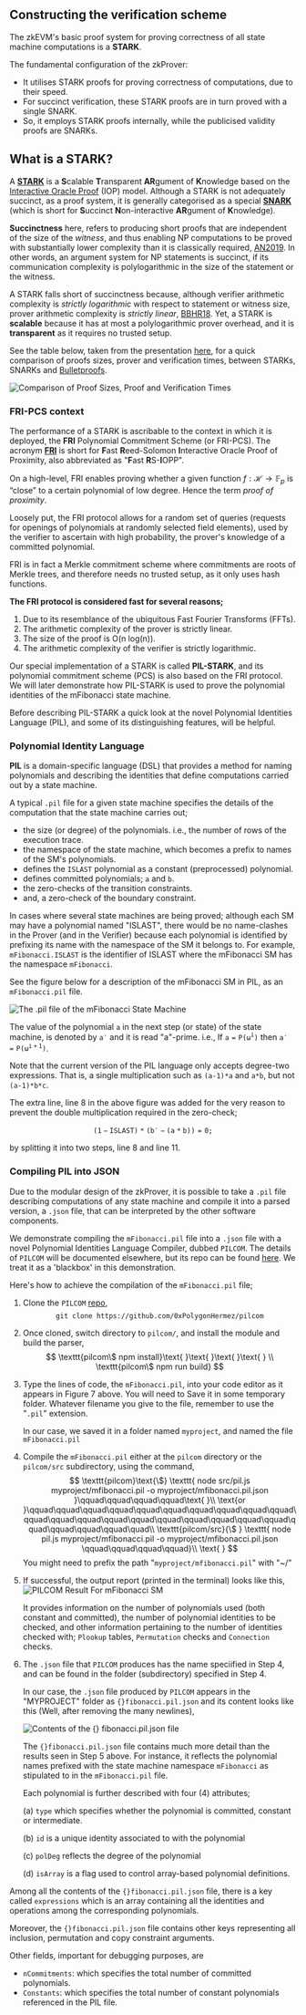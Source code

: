 ## Constructing the verification scheme

The zkEVM's basic proof system for proving correctness of all state machine computations is a **STARK**. 

The fundamental configuration of the zkProver:
- It utilises STARK proofs for proving correctness of computations, due to their speed.
- For succinct verification, these STARK proofs are in turn proved with a single SNARK.
- So, it employs STARK proofs internally, while the publicised validity proofs are SNARKs.

## What is a STARK?

A [**STARK**](https://eprint.iacr.org/2018/046.pdf) is a **S**calable **T**ransparent **AR**gument of **K**nowledge based on the [Interactive Oracle Proof](https://www.iacr.org/archive/tcc2016b/99850156/99850156.pdf) (IOP) model. Although a STARK is not adequately succinct, as a proof system, it is generally categorised as a special [**SNARK**](https://eprint.iacr.org/2011/443.pdf) (which is short for **S**uccinct **N**on-interactive **AR**gument of **K**nowledge).

**Succinctness** here, refers to producing short proofs that are independent of the size of the *witness*, and thus enabling NP computations to be proved with substantially lower complexity than it is classically required, [AN2019](https://www.di.ens.fr/~nitulesc/files/Survey-SNARKs.pdf). In other words, an argument system for NP statements is succinct, if its communication complexity is polylogarithmic in the size of the statement or the witness.

A STARK falls short of succinctness because, although verifier arithmetic complexity is *strictly logarithmic* with respect to statement or witness size, prover arithmetic complexity is *strictly linear*, [BBHR18](https://eprint.iacr.org/2018/046.pdf). Yet, a STARK is **scalable** because it has at most a polylogarithmic prover overhead, and it is **transparent** as it requires no trusted setup.

See the table below, taken from the presentation [here](https://docs.google.com/presentation/d/1gfB6WZMvM9mmDKofFibIgsyYShdf0RV_Y8TLz3k1Ls0/edit#slide=id.g443ebc39b4_0_110), for a quick comparison of proofs sizes, prover and verification times, between STARKs, SNARKs and [Bulletproofs](https://eprint.iacr.org/2017/1066.pdf).

![Comparison of Proof Sizes, Proof and Verification Times](../../img/zkvm/fib9-stark-prf-sizes-times.png)

### FRI-PCS context

The performance of a STARK is ascribable to the context in which it is deployed, the **FRI** Polynomial Commitment Scheme (or FRI-PCS). The acronym [**FRI**](https://drops.dagstuhl.de/opus/volltexte/2018/9018/pdf/LIPIcs-ICALP-2018-14.pdf) is short for **F**ast **R**eed-Solomon **I**nteractive Oracle Proof of Proximity, also abbreviated as "**F**ast **R**S-**I**OPP".

On a high-level, FRI enables proving whether a given function $f : {\mathcal{H}} \to \mathbb{F}_p$ is “close” to a certain polynomial of low degree. Hence the term *proof of proximity*.

Loosely put, the FRI protocol allows for a random set of queries (requests for openings of polynomials at randomly selected field elements), used by the verifier to ascertain with high probability, the prover's knowledge of a committed polynomial.

FRI is in fact a Merkle commitment scheme where commitments are roots of Merkle trees, and therefore needs no trusted setup, as it only uses hash functions.

**The FRI protocol is considered fast for several reasons;**

1. Due to its resemblance of the ubiquitous Fast Fourier Transforms (FFTs). 
2. The arithmetic complexity of the prover is strictly linear.
3. The size of the proof is O(n log(n)). 
4. The arithmetic complexity of the verifier is strictly logarithmic.

Our special implementation of a STARK is called **PIL-STARK**, and its polynomial commitment scheme (PCS) is also based on the FRI protocol. We will later demonstrate how PIL-STARK is used to prove the polynomial identities of the mFibonacci state machine. 

Before describing PIL-STARK a quick look at the novel Polynomial Identities Language (PIL), and some of its distinguishing features, will be helpful.

### Polynomial Identity Language

**PIL** is a domain-specific language (DSL) that provides a method for naming polynomials and describing the identities that define computations carried out by a state machine. 

A typical $\texttt{.pil}$ file for a given state machine specifies the details of the computation that the state machine carries out; 

- the size (or degree) of the polynomials. i.e., the number of rows of the execution trace.
- the namespace of the state machine, which becomes a prefix to names of the SM's polynomials.
- defines the $\texttt{ISLAST}$ polynomial as a constant (preprocessed) polynomial.
- defines committed polynomials; $\texttt{a}$ and $\texttt{b}$.
- the zero-checks of the transition constraints.
- and, a zero-check of the boundary constraint.

In cases where several state machines are being proved; although each SM may have a polynomial named "ISLAST", there would be no name-clashes in the Prover (and in the Verifier) because each polynomial is identified by prefixing its name with the namespace of the SM it belongs to. For example, $\texttt{mFibonacci.ISLAST}$ is the identifier of ISLAST where the mFibonacci SM has the namespace $\texttt{mFibonacci}$.

See the figure below for a description of the mFibonacci SM in PIL, as an $\texttt{mFibonacci.pil}$ file.

![The .pil file of the mFibonacci State Machine](../../img/zkvm/fib10-pil-eg-mfibonacci.png)

The value of the polynomial $\mathtt{a}$ in the next step (or state) of the state machine, is denoted by $\mathtt{a'}$ and it is read "a"-prime. i.e., If $\mathtt{a = P(\omega^i)}$ then $\mathtt{a' = P(\omega^{i+1})}$.

Note that the current version of the PIL language only accepts degree-two expressions. That is, a single multiplication such as $\texttt{(a-1)*a}$ and $\texttt{a*b}$, but not $\texttt{(a-1)*b*c}$.

The extra line, $\text{line 8}$ in the above figure was added for the very reason to prevent the double multiplication required in the zero-check;

$$
\mathtt{(1-ISLAST) * (b' - (a*b)) = 0;}
$$

by splitting it into two steps, $\text{line 8}$ and $\text{line 11}$.

### Compiling PIL into JSON

Due to the modular design of the zkProver, it is possible to take a $\texttt{.pil}$ file describing computations of any state machine and compile it into a parsed version, a $\texttt{.json}$ file, that can be interpreted by the other software components.

We demonstrate compiling the $\texttt{mFibonacci.pil}$ file into a $\texttt{.json}$ file with a novel Polynomial Identities Language Compiler, dubbed $\texttt{PILCOM}$. The details of $\texttt{PILCOM}$ will be documented elsewhere, but its repo can be found [here](https://github.com/0xPolygonHermez/pilcom). We treat it as a 'blackbox' in this demonstration.

Here's how to achieve the compilation of the $\texttt{mFibonacci.pil}$ file;

1. Clone the $\texttt{PILCOM}$ [repo](https://github.com/0xPolygonHermez/pilcom), 
   $$
   \texttt{git clone https://github.com/0xPolygonHermez/pilcom}
   $$

2. Once cloned, switch directory to $\texttt{pilcom/}$, and install the module and build the parser, 
   $$
   \texttt{pilcom\$ npm install}\text{ }\text{ }\text{ }\text{ } \\ 
    \texttt{pilcom\$ npm run build}
   $$

3. Type the lines of code, the $\texttt{mFibonacci.pil}$, into your code editor as it appears in Figure 7 above. You will need to Save it in some temporary folder. Whatever filename you give to the file, remember to use the "$\texttt{.pil}$" extension.

   In our case, we saved it in a folder named  $\texttt{myproject}$, and named the file  $\texttt{mFibonacci.pil}$

4. Compile the $\texttt{mFibonacci.pil}$ either at the $\texttt{pilcom}$ directory or the $\texttt{pilcom/src}$ subdirectory, using the command,
   $$
   \texttt{pilcom}\text{\$} \texttt{ node src/pil.js myproject/mfibonacci.pil -o myproject/mfibonacci.pil.json }\qquad\qquad\qquad\qquad\text{ }\\
   \text{or }\qquad\qquad\qquad\qquad\qquad\qquad\qquad\qquad\qquad\qquad\qquad\qquad\qquad\qquad\qquad\qquad\qquad\qquad\qquad\qquad\qquad\qquad\qquad\qquad\quad\\
   \texttt{pilcom/src}{\$ } \texttt{ node pil.js myproject/mfibonacci.pil -o myproject/mfibonacci.pil.json \qquad\qquad\qquad\qquad}\\
   \text{ }
   $$
   You might need to prefix the path "$\texttt{myproject/mfibonacci.pil}$" with "~/"  

5. If successful, the output report (printed in the terminal) looks like this, ![PILCOM Result For mFibonacci SM](../../img/zkvm/fib11-pilcom-res-mfibon.png) 

   It provides information on the number of polynomials used (both constant and committed), the number of polynomial identities to be checked, and other information pertaining to the number of identities checked with; $\texttt{Plookup}$ tables, $\texttt{Permutation}$ checks and $\texttt{Connection}$ checks.

6. The $\texttt{.json}$ file that $\texttt{PILCOM}$ produces has the name speciified in Step 4, and can be found in the folder (subdirectory) specified in Step 4.

   In our case, the $\texttt{.json}$ file produced by $\texttt{PILCOM}$ appears in the "MYPROJECT" folder as $\texttt{\{ \} fibonacci.pil.json}$ and its content looks like this (Well, after removing the many newlines),

   ![Contents of the {} fibonacci.pil.json file](../../img/zkvm/fib12-inside-parsed-pil.png)

   The $\texttt{\{ \} fibonacci.pil.json}$ file contains much more detail than the results seen in Step 5 above. For instance, it reflects the polynomial names prefixed with the state machine namespace $\texttt{mFibonacci}$ as stipulated to in the $\texttt{mFibonacci.pil}$ file. 

   Each polynomial is further described with four (4) attributes; 

   (a)  $\texttt{type}$ which specifies whether the polynomial is committed, constant or intermediate.

   (b)  $\texttt{id}$ is a unique identity associated to with the polynomial

   (c)  $\texttt{polDeg}$ reflects the degree of the polynomial

   (d) $\texttt{isArray}$ is a flag used to control array-based polynomial definitions.

Among all the contents of the $\texttt{\{ \} fibonacci.pil.json}$ file, there is a key called $\texttt{expressions}$ which is an array containing all the identities and operations among the corresponding polynomials.

Moreover, the $\texttt{\{ \} fibonacci.pil.json}$ file contains other keys representing all inclusion, permutation and copy constraint arguments.

Other fields, important for debugging purposes, are

- $\texttt{nCommitments}$: which specifies the total number of committed polynomials.
- $\texttt{Constants}$: which specifies the total number of constant polynomials referenced in the PIL file.
